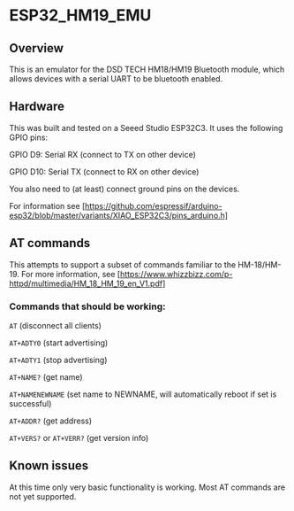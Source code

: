 # ESP32_HM19_EMU

## Overview
This is an emulator for the DSD TECH HM18/HM19 Bluetooth module, which allows devices with a serial UART to be bluetooth enabled.

## Hardware
This was built and tested on a Seeed Studio ESP32C3.  It uses the following GPIO pins:

GPIO D9: Serial RX (connect to TX on other device)

GPIO D10: Serial TX (connect to RX on other device)

You also need to (at least) connect ground pins on the devices.

For information see [https://github.com/espressif/arduino-esp32/blob/master/variants/XIAO_ESP32C3/pins_arduino.h]


## AT commands

This attempts to support a subset of commands familiar to the HM-18/HM-19. For more information, see [https://www.whizzbizz.com/p-httpd/multimedia/HM_18_HM_19_en_V1.pdf]

###  Commands that should be working:
`AT` (disconnect all clients)

`AT+ADTY0` (start advertising)

`AT+ADTY1` (stop advertising)

`AT+NAME?` (get name)

`AT+NAMENEWNAME` (set name to NEWNAME, will automatically reboot if set is successful)

`AT+ADDR?` (get address)

`AT+VERS?` or `AT+VERR?` (get version info)


## Known issues
At this time only very basic functionality is working. Most AT commands are not yet supported. 
